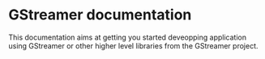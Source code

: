# GStreamer documentation

This documentation aims at getting you started deveopping application using GStreamer
or other higher level libraries from the GStreamer project.
